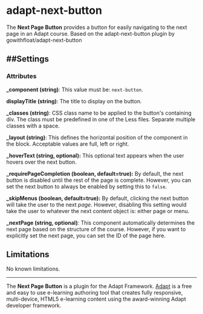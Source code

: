 adapt-next-button
=================
The **Next Page Button** provides a button for easily navigating to the next page in an Adapt course.
Based on the adapt-next-button plugin by gowithfloat/adapt-next-button

##Settings
--------
### Attributes
**_component (string)**: This value must be: `next-button`.

**displayTitle (string)**: The title to display on the button.

**_classes (string)**: CSS class name to be applied to the button's containing div. The class must be predefined in one of the Less files. Separate multiple classes with a space.

**_layout (string)**: This defines the horizontal position of the component in the block. Acceptable values are full, left or right.

**_hoverText (string, optional):** This optional text appears when the user hovers over the next button.

**_requirePageCompletion (boolean, default=true):** By default, the next button is disabled until the rest of the page is complete. However, you can set the next button to always be enabled by setting this to `false`.

**_skipMenus (boolean, default=true):** By default, clicking the next button will take the user to the next *page*. However, disabling this setting would take the user to whatever the next content object is: either page or menu.

**_nextPage (string, optional)**: This component automatically determines the next page based on the structure of the course. However, if you want to explicitly set the next page, you can set the ID of the page here.

Limitations
-----------
No known limitations.

-----------
The **Next Page Button** is a plugin for the Adapt Framework. [Adapt](https://www.adaptlearning.org) is a free and easy to use e-learning authoring tool that creates fully responsive, multi-device, HTML5 e-learning content using the award-winning Adapt developer framework.

